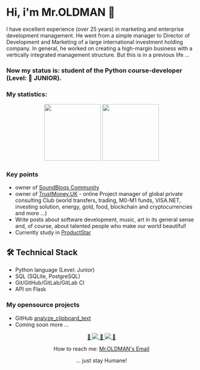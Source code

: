 <!--
**whoisoldman/whoisoldman.github.io** is a ✨ _special_ ✨ repository because its `README.md` (this file) appears on your GitHub profile.

Here are some ideas to get you started:

- 🔭 I’m currently working on ...
- 🌱 I’m currently learning ...
- 👯 I’m looking to collaborate on ...
- 🤔 I’m looking for help with ...
- 💬 Ask me about ...
- 📫 How to reach me: ...
- 😄 Pronouns: ...
- ⚡ Fun fact: ...
-->

# Hi, i'm Mr.OLDMAN 👋
I have excellent experience (over 25 years) in marketing and enterprise development management. He went from a simple manager to Director of Development and Marketing of a large international investment holding company. In general, he worked on creating a high-margin business with a vertically integrated management structure. But this is in a previous life ...

### Now my status is: student of the Python course-developer (Level: &#x1f535; JUNIOR).
### My statistics:
<p align='center'>
   <a href="https://github-readme-stats.vercel.app/api?username=whoisoldman&show_icons=true&count_private=true"><img
      height=150
      src="https://github-readme-stats.vercel.app/api?username=whoisoldman&show_icons=true&count_private=true"/></a>
   <a href="https://github.com/romankh3/github-readme-stats"><img height=150
   src="https://github-readme-stats.vercel.app/api/top-langs/?username=whoisoldman&layout=compact"/></a>
</p>

### Key points
*   owner of [SoundBloqs Community](https://soundbloqs.com/) <!-- and [Template Repository](https://github.com/template-repository) organizations.-->
*   owner of [TrustMoney.UK](https://trustmoney.uk/) - online Project manager of global private consulting Club (world transfers, trading, M0-M1 funds, VISA.NET, investing solution, energy, gold, food, blockchain and cryptocurrencies and more ...)
*   Write posts about software development, music, art in its general sense and, of course, about talented people who make our world beautiful!
*   Currently study in [ProductStar](https://productstar.ru/)

## 🛠 Technical Stack
*   Python language (Level: Junior)
*   SQL (SQLite, PostgreSQL)
*   Git/GitHub/GitLab/GitLab CI
*   API on Flask

### My opensource projects

*   GitHub [analyze_clipboard_text](https://github.com/whoisoldman/analyze_clipboard_text.git)
*   Coming soon more ...

<p align='center'>
   <a href="https://www.linkedin.com/in/soundbloqs/">
      💬 <img src="https://img.shields.io/badge/linkedin-%230077B5.svg?&style=for-the-badge&logo=linkedin&logoColor=white"/> 💬
   </a>
   <a href="https://t.me/soundbloqsfb_bot">
       <img src="https://img.shields.io/badge/Telegram-2CA5E0?style=for-the-badge&logo=telegram&logoColor=white"/> 💬
   </a>
<p align='center'>
   How to reach me: <a href='mailto:it@dontnsp.am'>Mr.OLDMAN's Email</a>
</p>
<p align="center">
   ... just stay Humane!
</p>
